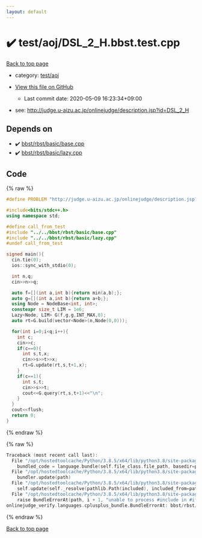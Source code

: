 ```yaml
---
layout: default
---
```


<!-- mathjax config similar to math.stackexchange -->
<script type="text/javascript" async
  src="https://cdnjs.cloudflare.com/ajax/libs/mathjax/2.7.5/MathJax.js?config=TeX-MML-AM_CHTML">
</script>
<script type="text/x-mathjax-config">
  MathJax.Hub.Config({
    TeX: { equationNumbers: { autoNumber: "AMS" }},
    tex2jax: {
      inlineMath: [ ['$','$'] ],
      processEscapes: true
    },
    "HTML-CSS": { matchFontHeight: false },
    displayAlign: "left",
    displayIndent: "2em"
  });
</script>

<script type="text/javascript" src="https://cdnjs.cloudflare.com/ajax/libs/jquery/3.4.1/jquery.min.js"></script>
<script src="https://cdn.jsdelivr.net/npm/jquery-balloon-js@1.1.2/jquery.balloon.min.js" integrity="sha256-ZEYs9VrgAeNuPvs15E39OsyOJaIkXEEt10fzxJ20+2I=" crossorigin="anonymous"></script>
<script type="text/javascript" src="../../../assets/js/copy-button.js"></script>
<link rel="stylesheet" href="../../../assets/css/copy-button.css" />


# :heavy_check_mark: test/aoj/DSL_2_H.bbst.test.cpp

<a href="../../../index.html">Back to top page</a>

* category: <a href="../../../index.html#0d0c91c0cca30af9c1c9faef0cf04aa9">test/aoj</a>
* <a href="{{ site.github.repository_url }}/blob/master/test/aoj/DSL_2_H.bbst.test.cpp">View this file on GitHub</a>
    - Last commit date: 2020-05-09 16:23:34+09:00


* see: <a href="http://judge.u-aizu.ac.jp/onlinejudge/description.jsp?id=DSL_2_H">http://judge.u-aizu.ac.jp/onlinejudge/description.jsp?id=DSL_2_H</a>


## Depends on

* :heavy_check_mark: <a href="../../../library/bbst/rbst/basic/base.cpp.html">bbst/rbst/basic/base.cpp</a>
* :heavy_check_mark: <a href="../../../library/bbst/rbst/basic/lazy.cpp.html">bbst/rbst/basic/lazy.cpp</a>


## Code

<a id="unbundled"></a>
{% raw %}
```cpp
#define PROBLEM "http://judge.u-aizu.ac.jp/onlinejudge/description.jsp?id=DSL_2_H"

#include<bits/stdc++.h>
using namespace std;

#define call_from_test
#include "../../bbst/rbst/basic/base.cpp"
#include "../../bbst/rbst/basic/lazy.cpp"
#undef call_from_test

signed main(){
  cin.tie(0);
  ios::sync_with_stdio(0);

  int n,q;
  cin>>n>>q;

  auto f=[](int a,int b){return min(a,b);};
  auto g=[](int a,int b){return a+b;};
  using Node = NodeBase<int, int>;
  constexpr size_t LIM = 1e6;
  Lazy<Node, LIM> G(f,g,g,INT_MAX,0);
  auto rt=G.build(vector<Node>(n,Node(0,0)));

  for(int i=0;i<q;i++){
    int c;
    cin>>c;
    if(c==0){
      int s,t,x;
      cin>>s>>t>>x;
      rt=G.update(rt,s,t+1,x);
    }
    if(c==1){
      int s,t;
      cin>>s>>t;
      cout<<G.query(rt,s,t+1)<<"\n";
    }
  }
  cout<<flush;
  return 0;
}

```
{% endraw %}

<a id="bundled"></a>
{% raw %}
```cpp
Traceback (most recent call last):
  File "/opt/hostedtoolcache/Python/3.8.5/x64/lib/python3.8/site-packages/onlinejudge_verify/docs.py", line 349, in write_contents
    bundled_code = language.bundle(self.file_class.file_path, basedir=pathlib.Path.cwd())
  File "/opt/hostedtoolcache/Python/3.8.5/x64/lib/python3.8/site-packages/onlinejudge_verify/languages/cplusplus.py", line 185, in bundle
    bundler.update(path)
  File "/opt/hostedtoolcache/Python/3.8.5/x64/lib/python3.8/site-packages/onlinejudge_verify/languages/cplusplus_bundle.py", line 310, in update
    self.update(self._resolve(pathlib.Path(included), included_from=path))
  File "/opt/hostedtoolcache/Python/3.8.5/x64/lib/python3.8/site-packages/onlinejudge_verify/languages/cplusplus_bundle.py", line 309, in update
    raise BundleErrorAt(path, i + 1, "unable to process #include in #if / #ifdef / #ifndef other than include guards")
onlinejudge_verify.languages.cplusplus_bundle.BundleErrorAt: bbst/rbst/basic/lazy.cpp: line 6: unable to process #include in #if / #ifdef / #ifndef other than include guards

```
{% endraw %}

<a href="../../../index.html">Back to top page</a>

